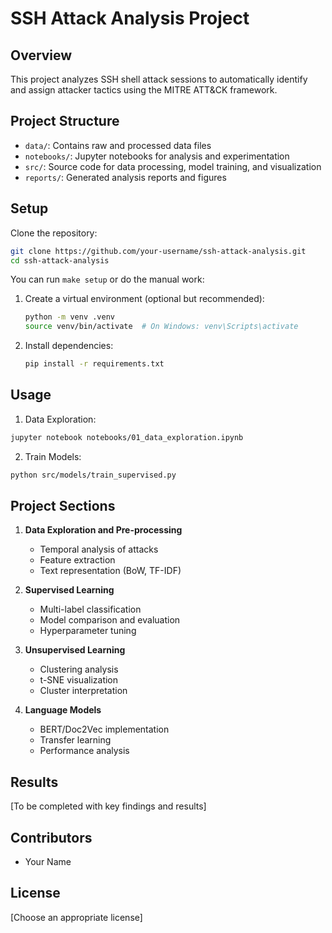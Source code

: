 # SSH Attack Analysis Project

## Overview
This project analyzes SSH shell attack sessions to automatically identify and assign attacker tactics using the MITRE ATT&CK framework.

## Project Structure
- `data/`: Contains raw and processed data files
- `notebooks/`: Jupyter notebooks for analysis and experimentation
- `src/`: Source code for data processing, model training, and visualization
- `reports/`: Generated analysis reports and figures

## Setup

Clone the repository:
```bash
git clone https://github.com/your-username/ssh-attack-analysis.git
cd ssh-attack-analysis
```
You can run `make setup` or do the manual work:

1. Create a virtual environment (optional but recommended):
    ```bash
    python -m venv .venv
    source venv/bin/activate  # On Windows: venv\Scripts\activate
    ```
2. Install dependencies:
    ```bash
    pip install -r requirements.txt
    ```



## Usage
1. Data Exploration:
```bash
jupyter notebook notebooks/01_data_exploration.ipynb
```

2. Train Models:
```bash
python src/models/train_supervised.py
```

## Project Sections
1. **Data Exploration and Pre-processing**
    - Temporal analysis of attacks
    - Feature extraction
    - Text representation (BoW, TF-IDF)

2. **Supervised Learning**
    - Multi-label classification
    - Model comparison and evaluation
    - Hyperparameter tuning

3. **Unsupervised Learning**
    - Clustering analysis
    - t-SNE visualization
    - Cluster interpretation

4. **Language Models**
    - BERT/Doc2Vec implementation
    - Transfer learning
    - Performance analysis

## Results
[To be completed with key findings and results]

## Contributors
- Your Name

## License
[Choose an appropriate license]